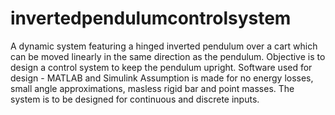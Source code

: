 # invertedpendulumcontrolsystem
A dynamic system featuring a hinged inverted pendulum over a cart which can be moved linearly in the same direction as the pendulum. Objective is to design a control system to keep the pendulum upright.
Software used for design - MATLAB and Simulink
Assumption is made for no energy losses, small angle approximations, masless rigid bar and point masses.
The system is to be designed for continuous and discrete inputs.
